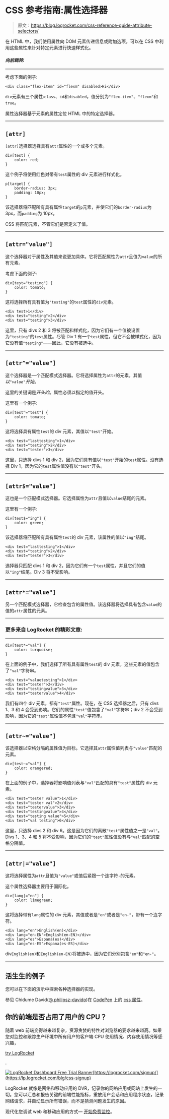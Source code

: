 # CSS 参考指南:属性选择器

> 原文：<https://blog.logrocket.com/css-reference-guide-attribute-selectors/>

在 HTML 中，我们使用属性向 DOM 元素传递信息或附加选项。可以在 CSS 中利用这些属性来针对特定元素进行快速样式化。

#### *向前跳转:*

* * *

考虑下面的例子:

```
<div class="flex-item" id="flexm" disabled>Hi</div>

```

`div`元素有三个属性:`class`、`id`和`disabled`，值分别为`"flex-item"`、`"flexm"`和`true`。

属性选择器基于元素的属性定位 HTML 中的特定选择器。

* * *

## `[attr]`

`[attr]`选择器选择具有`attr`属性的一个或多个元素。

```
div[test] {
    color: red;
}
```

这个例子将使用红色对带有`test`属性的 div 元素进行样式化。

```
p[target] {
    border-radius: 3px;
    padding: 10px;
}
```

该选择器将匹配所有具有属性`target`的`p`元素，并使它们的`border-radius`为 3px，而`padding`为 10px。

CSS 将匹配元素，不管它们是否定义了值。

* * *

## `[attr="value"]`

这个选择器对于属性及其值来说更加具体。它将匹配属性为`attr`且值为`value`的所有元素。

考虑下面的例子:

```
div[test="testing"] {
    color: tomato;
}
```

这将选择所有具有值为`"testing"`的`test`属性的`div`元素。

```
<div test>1</div>
<div test="testing">2</div>
<div test="testing">3</div>

```

这里，只有 divs 2 和 3 将被匹配和样式化，因为它们有一个值被设置为`"testing"`的`test`属性。尽管 Div 1 有一个`test`属性，但它不会被样式化，因为它没有值`"testing"`——因此，它没有被选中。

* * *

## `[attr^="value"]`

这个选择器是一个匹配模式选择器。它将选择属性为`attr`的元素，其值*以`"value"`开始*。

这里的关键词是*开头的*。属性必须以指定的值开头。

这里有一个例子:

```
div[test^="test"] {
    color: tomato;
}
```

这将选择具有属性`test`的 div 元素，其值以`"test"`开始。

```
<div test="lasttesting">1</div>
<div test="testing">2</div>
<div test="tester">3</div>
```

这里，只选择 divs 1 和 div 2，因为它们具有值以`"test"`开始的`test`属性。没有选择 Div 1，因为它的`test`属性值没有以`"test"`开头。

* * *

## `[attr$="value"]`

这也是一个匹配模式选择器。它选择属性为`attr`且值以`value`结尾的元素。

这里有一个例子:

```
div[test$="ing"] {
    color: green;
}
```

该选择器将匹配所有具有属性`test`的 div 元素，该属性的值以`"ing"`结尾。

```
<div test="lasttesting">1</div>
<div test="testing">2</div>
<div test="tester">3</div>
```

选择器只匹配 divs 1 和 div 2，因为它们有一个`test`属性，并且它们的值以`"ing"`结尾。Div 3 将不受影响。

* * *

## `[attr*="value"]`

另一个匹配模式选择器，它检查包含的属性值。该选择器将选择具有包含`value`的值的`attr`属性的元素。

* * *

### 更多来自 LogRocket 的精彩文章:

* * *

```
div[test*="val"] {
    color: turquoise;
}
```

在上面的例子中，我们选择了所有具有属性`test`的 div 元素，这些元素的值包含了`"val"`字符串。

```
<div test="valuetesting">1</div>
<div test="tester">2</div>
<div test="testingvalue">3</div>
<div test="testervalue">4</div>
```

我们有四个 div 元素，都有`"test"`属性。现在，在 CSS 选择器之后，只有 divs 1、3 和 4 会受到影响。它们的属性`"test"`值包含了`"val"`字符串；div 2 不会受到影响，因为它的`"test"`属性值不包含`"val"`字符串。

* * *

## `[attr~="value"]`

该选择器以空格分隔的属性值为目标。它选择其`attr`属性值列表与`"value"`匹配的元素。

```
div[test~="val"] {
    color: orangered;
}
```

在上面的例子中，选择器将影响值列表与`"val"`匹配的具有`"test"`属性的 div 元素。

```
<div test="tester value">1</div>
<div test="tester val">2</div>
<div test="testervalue">3</div>
<div test="testingvalue">4</div>
<div test="testing value">5</div>
<div test="val testing">6</div>
```

这里，只选择 divs 2 和 div 6。这是因为它们的离散`"test"`属性值之一是`"val"`。Divs 1、3、4 和 5 将不受影响，因为它们的`"test"`属性值没有与`"val"`匹配的空格分隔值。

* * *

## `[attr|="value"]`

这将选择属性为`attr`且值为`"value"`或值后紧跟一个连字符`-`的元素。

这个属性选择器主要用于国际化。

```
div[lang|="en"] {
    color: limegreen;
}
```

这将选择带有`lang`属性的 div 元素，其值或者是`"en"`或者是`"en-"`，带有一个连字符。

```
<div lang="en">English(en)</div>
<div lang="en-EN">English(en-EN)</div>
<div lang="es">Espana(es)</div>
<div lang="es-ES">Espana(es-ES)</div>
```

div`English(en)`和`English(en-EN)`将被选中，因为它们分别包含`"en"`和`"en-"`。

* * *

## 活生生的例子

您可以在下面的演示中探索各种选择器的实现。

参见 Chidume David([@ philipsz-davido](https://codepen.io/philipsz-davido))在 [CodePen](https://codepen.io) 上的 [css 属性](https://codepen.io/philipsz-davido/pen/GRZGVzy)。

## 你的前端是否占用了用户的 CPU？

随着 web 前端变得越来越复杂，资源贪婪的特性对浏览器的要求越来越高。如果您对监控和跟踪生产环境中所有用户的客户端 CPU 使用情况、内存使用情况等感兴趣，

[try LogRocket](https://lp.logrocket.com/blg/css-signup)

.

[![LogRocket Dashboard Free Trial Banner](img/dacb06c713aec161ffeaffae5bd048cd.png)](https://lp.logrocket.com/blg/css-signup)[https://logrocket.com/signup/](https://lp.logrocket.com/blg/css-signup)

LogRocket 就像是网络和移动应用的 DVR，记录你的网络应用或网站上发生的一切。您可以汇总和报告关键的前端性能指标，重放用户会话和应用程序状态，记录网络请求，并自动显示所有错误，而不是猜测问题发生的原因。

现代化您调试 web 和移动应用的方式— [开始免费监控](https://lp.logrocket.com/blg/css-signup)。